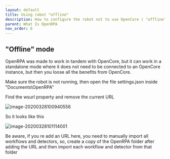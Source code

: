 ```yaml
---
layout: default
title: Using robot "offline"
description: How to configure the robot not to use OpenCore ( "offline" mode )
parent: What Is OpenRPA
nav_order: 6
---
```

## "Offline" mode

OpenRPA was made to work in tandem with OpenCore, but it can work in a standalone mode where it does not need to be connected to an OpenCore instance, but then you loose all the benefits from OpenCore.

Make sure the robot is not running, then open the file settings.json inside "Documents\OpenRPA"

Find the wsurl property and remove the current URL

![image-20200328100940556](offline/image-20200328100940556.png)

So it looks like this

![image-20200328101114001](offline/image-20200328101114001.png)

Be aware, if you re add an URL here, you need to manually import all workflows and detectors, so, create a copy of the OpenRPA folder after adding the URL and then import each workflow and detector from that folder